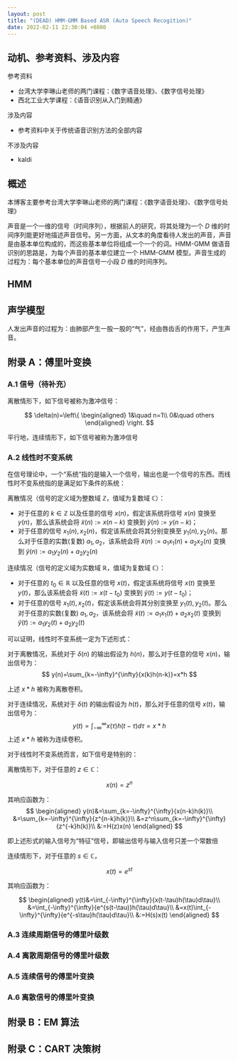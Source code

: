 ```yaml
---
layout: post
title: "(DEAD) HMM-GMM Based ASR (Auto Speech Recogition)"
date: 2022-02-11 22:30:04 +0800
---
```


## 动机、参考资料、涉及内容

参考资料

- 台湾大学李琳山老师的两门课程：《数字语音处理》、《数字信号处理》
- 西北工业大学课程：《语音识别从入门到精通》

涉及内容

- 参考资料中关于传统语音识别方法的全部内容

不涉及内容

- kaldi

## 概述

本博客主要参考台湾大学李琳山老师的两门课程：《数字语音处理》、《数字信号处理》

声音是一个一维的信号（时间序列），根据前人的研究，将其处理为一个 $D$ 维的时间序列能更好地描述声音信号。另一方面，从文本的角度看待人发出的声音，声音是由基本单位构成的，而这些基本单位将组成一个一个的词。HMM-GMM 做语音识别的思路是，为每个声音的基本单位建立一个 HMM-GMM 模型。声音生成的过程为：每个基本单位的声音信号一小段 $D$ 维的时间序列。

## HMM

## 声学模型

人发出声音的过程为：由肺部产生一股一股的“气”，经由唇齿舌的作用下，产生声音。


## 附录 A：傅里叶变换

### A.1 信号（待补充）
离散情形下，如下信号被称为激冲信号：

$$
\delta(n)=\left\{
\begin{aligned}
1&\quad n=1\\
0&\quad others
\end{aligned}
\right.
$$

平行地，连续情形下，如下信号被称为激冲信号

### A.2 线性时不变系统

在信号理论中，一个“系统”指的是输入一个信号，输出也是一个信号的东西。而线性时不变系统指的是满足如下条件的系统：

离散情况（信号的定义域为整数域 $\mathbb{Z}$，值域为复数域 $\mathbb{C}$）：
- 对于任意的 $k\in\mathbb{Z}$ 以及任意的信号 $x(n)$，假定该系统将信号 $x(n)$ 变换至 $y(n)$，那么该系统会将 $\tilde{x}(n):=x(n-k)$ 变换到 $\tilde{y}(n):=y(n-k)$；
- 对于任意的信号 $x_1(n), x_2(n)$，假定该系统会将其分别变换至 $y_1(n), y_2(n)$。那么对于任意的实数(复数) $a_1, a_2$，该系统会将 $\tilde{x}(n):=a_1x_1(n)+a_2x_2(n)$ 变换到 $\tilde{y}(n):=a_1y_2(n)+a_2y_2(n)$

连续情况（信号的定义域为实数域 $\mathbb{R}$，值域为复数域 $\mathbb{C}$）：
- 对于任意的 $t_0\in\mathbb{R}$ 以及任意的信号 $x(t)$，假定该系统将信号 $x(t)$ 变换至 $y(t)$，那么该系统会将 $\tilde{x}(t):=x(t-t_0)$ 变换到 $\tilde{y}(t):=y(t-t_0)$；
- 对于任意的信号 $x_1(t), x_2(t)$，假定该系统会将其分别变换至 $y_1(t), y_2(t)$。那么对于任意的实数(复数) $a_1, a_2$，该系统会将 $\tilde{x}(t):=a_1x_1(t)+a_2x_2(t)$ 变换到 $\tilde{y}(t):=a_1y_2(t)+a_2y_2(t)$

可以证明，线性时不变系统一定为下述形式：

对于离散情况，系统对于 $\delta(n)$ 的输出假设为 $h(n)$，那么对于任意的信号 $x(n)$，输出信号为：
$$
y(n)=\sum_{k=-\infty}^{\infty}{x(k)h(n-k)}=x*h
$$

上述 $x*h$ 被称为离散卷积。

对于连续情况，系统对于 $\delta(t)$ 的输出假设为 $h(t)$，那么对于任意的信号 $x(t)$，输出信号为：
$$
y(t)=\int_{-\infty}^{\infty}{x(\tau)h(t-\tau)d\tau}=x*h
$$
上述 $x*h$ 被称为连续卷积。

对于线性时不变系统而言，如下信号是特别的：

离散情形下，对于任意的 $z\in\mathbb{C}$：

$$x(n)=z^n$$

其响应函数为：
$$
\begin{aligned}
y(n)&=\sum_{k=-\infty}^{\infty}{x(n-k)h(k)}\\
&=\sum_{k=-\infty}^{\infty}{z^{n-k}h(k)}\\
&=z^n\sum_{k=-\infty}^{\infty}{z^{-k}h(k)}\\
&:=H(z)x(n)
\end{aligned}
$$

即上述形式的输入信号为“特征”信号，即输出信号与输入信号只差一个常数倍

连续情形下，对于任意的 $s\in\mathbb{C}$，

$$
x(t)=e^{st}
$$

其响应函数为：

$$
\begin{aligned}
y(t)&=\int_{-\infty}^{\infty}{x(t-\tau)h(\tau)d\tau}\\
&=\int_{-\infty}^{\infty}{e^{s(t-\tau)}h(\tau)d\tau}\\
&=x(t)\int_{-\infty}^{\infty}{e^{-s\tau}h(\tau)d\tau}\\
&:=H(s)x(t)
\end{aligned}
$$

### A.3 连续周期信号的傅里叶级数


### A.4 离散周期信号的傅里叶级数

### A.5 连续信号的傅里叶变换

### A.6 离散信号的傅里叶变换

### 


## 附录 B：EM 算法

## 附录 C：CART 决策树

